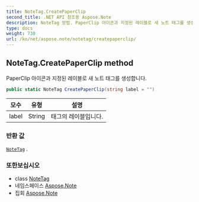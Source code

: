 ```yaml
---
title: NoteTag.CreatePaperClip
second_title: .NET API 참조용 Aspose.Note
description: NoteTag 방법. PaperClip 아이콘과 지정된 레이블로 새 노트 태그를 생성합니다.
type: docs
weight: 730
url: /ko/net/aspose.note/notetag/createpaperclip/
---
```

## NoteTag.CreatePaperClip method

PaperClip 아이콘과 지정된 레이블로 새 노트 태그를 생성합니다.

```csharp
public static NoteTag CreatePaperClip(string label = "")
```

| 모수 | 유형 | 설명 |
| --- | --- | --- |
| label | String | 태그의 레이블입니다. |

### 반환 값

[`NoteTag`](../) .

### 또한보십시오

* class [NoteTag](../)
* 네임스페이스 [Aspose.Note](../../notetag/)
* 집회 [Aspose.Note](../../../)


